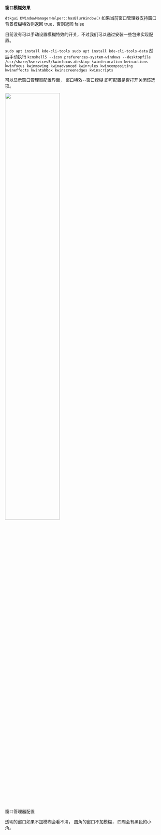

**窗口模糊效果**

`dtkgui DWindowManagerHelper::hasBlurWindow()` 如果当前窗口管理器支持窗口背景模糊特效则返回 true，否则返回 false

目前没有可以手动设置模糊特效的开关，不过我们可以通过安装一些包来实现配置。

`sudo apt install kde-cli-tools sudo apt install kde-cli-tools-data` 然后手动执行 `kcmshell5 --icon preferences-system-windows --desktopfile /usr/share/kservices5/kwinfocus.desktop kwindecoration kwinactions kwinfocus kwinmoving kwinadvanced kwinrules kwincompositing kwineffects kwintabbox kwinscreenedges kwinscripts`

可以显示窗口管理器配置界面， 窗口特效--窗口模糊 即可配置是否打开关闭该选项。

 <img src="https://cdn.jsdelivr.net/gh/xmuli/xmuliPic@pic/2020/20201210164853.png" width="60%"/>

窗口管理器配置

透明的窗口如果不加模糊会看不清， 圆角的窗口不加模糊， 四周会有黑色的小角。